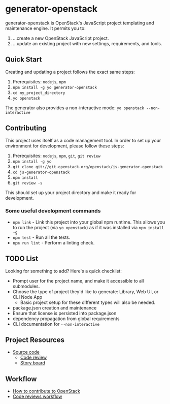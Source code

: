 # generator-openstack

generator-openstack is OpenStack's JavaScript project templating and maintenance engine. It permits you to:

1. ...create a new OpenStack JavaScript project.
2. ...update an existing project with new settings, requirements, and tools.

## Quick Start

Creating and updating a project follows the exact same steps:

1. Prerequisites: `nodejs`, `npm`
2. `npm install -g yo generator-openstack`
3. `cd my_project_directory`
4. `yo openstack`

The generator also provides a non-interactive mode: `yo openstack --non-interactive`



## Contributing

This project uses itself as a code management tool. In order to set up your environment for development, please follow these steps:

1. Prerequisites: `nodejs`, `npm`, `git`, `git review`
2. `npm install -g yo`
3. `git clone git://git.openstack.org/openstack/js-generator-openstack`
4. `cd js-generator-openstack`
5. `npm install`
8. `git review -s`

This should set up your project directory and make it ready for development.

### Some useful development commands

* `npm link` - Link this project into your global npm runtime. This allows you to run the project (via `yo openstack`) as if it was installed via `npm install -g`
* `npm test` - Run all the tests.
* `npm run lint` - Perform a linting check.

## TODO List

Looking for something to add? Here's a quick checklist:

* Prompt user for the project name, and make it accessible to all submodules.
* Choose the type of project they'd like to generate: Library, Web UI, or CLI Node App
	* Basic project setup for these different types will also be needed.
* package.json creation and maintenance
* Ensure that license is persisted into package.json
* dependency propagation from global requirements
* CLI documentation for `--non-interactive`

## Project Resources

  - [Source code](https://git.openstack.org/cgit/openstack/js-generator-openstack)
	- [Code review](https://review.openstack.org/#/admin/projects/openstack-infra/js-generator-openstack)
	- [Story board](https://storyboard.openstack.org/#!/project/842)

## Workflow

  - [How to contribute to OpenStack](http://docs.openstack.org/infra/manual/developers.html)
  - [Code reviews workflow](http://docs.openstack.org/infra/manual/developers.html#development-workflow)
